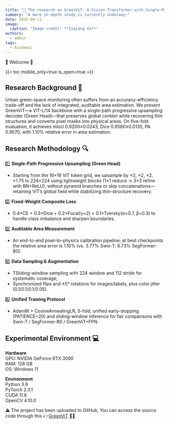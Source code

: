 ```yaml
---
title: "🎉 The research on GreenViT: A Vision Transformer with Single-Path Progressive Upsampling for Urban Green-Space Segmentation and Auditable Area Estimation has been successfully completed"
summary: "A more in-depth study is currently underway~"
date: 2025-09-11
image:
  caption: "Image credit: **Ziqiang Xu**"
authors:
  - admin
tags:
  - Academic
---
```



🎉 Welcome 👋

{{< toc mobile_only=true is_open=true >}}

## Research Background 📌 

Urban green-space monitoring often suffers from an accuracy–efficiency trade-off and the lack of integrated, auditable area estimation. We present GreenViT—a ViT-L/14 backbone with a single-path progressive upsampling decoder (Green Head)—that preserves global context while recovering thin structures and converts pixel masks into physical areas. On five-fold evaluation, it achieves mIoU 0.9200±0.0243, Dice 0.9580±0.0135, PA 0.9570, with 1.10% relative error in area estimation.

[//]: # ([![The template is mobile first with a responsive design to ensure that your site looks stunning on every device.]&#40;https://raw.githubusercontent.com/wowchemy/wowchemy-hugo-modules/main/starters/academic/preview.png&#41;]&#40;https://hugoblox.com&#41;)

## Research Methodology 🔍

1️⃣ **Single-Path Progressive Upsampling (Green Head)**
- Starting from the 16×16 ViT token grid, we upsample by ×2, ×2, ×2, ×1.75 to 224×224 using lightweight blocks (1×1 reduce → 3×3 refine with BN+ReLU), without pyramid branches or skip concatenations—retaining ViT’s global field while stabilizing thin-structure recovery.

2️⃣ **Fixed-Weight Composite Loss**
- 0.4×CE + 0.3×Dice + 0.2×Focal(γ=2) + 0.1×Tversky(α=0.7, β=0.3) to handle class imbalance and sharpen boundaries.

3️⃣ **Auditable Area Measurement**
- An end-to-end pixel-to-physics calibration pipeline; at best checkpoints the relative area error is 1.10% (vs. 3.77% Swin-T; 6.73% SegFormer-B0).

4️⃣ **Data Sampling & Augmentation**
- TSliding-window sampling with 224 window and 112 stride for systematic coverage;
- Synchronized flips and ±5° rotations for images/labels, plus color jitter (0.1/0.1/0.1/0.05).  

5️⃣ **Unified Training Protocol**
- AdamW + CosineAnnealingLR, 5-fold, unified early-stopping (PATIENCE=20) and sliding-window inference for fair comparisons with Swin-T / SegFormer-B0 / GreenViT+FPN.

## Experimental Environment 💻

**Hardware**  
  GPU: NVIDIA GeForce RTX 3090  
  RAM: 128 GB  
  OS: Windows 11  

**Environment**  
  Python 3.9  
  PyTorch 2.3.1  
  CUDA 11.8  
  OpenCV 4.10.0  

⚠️ The project has been uploaded to GitHub, You can access the source code through this 👉[GreenViT](https://github.com/knuxzq/GreenViT) 🦄✨
   
    
